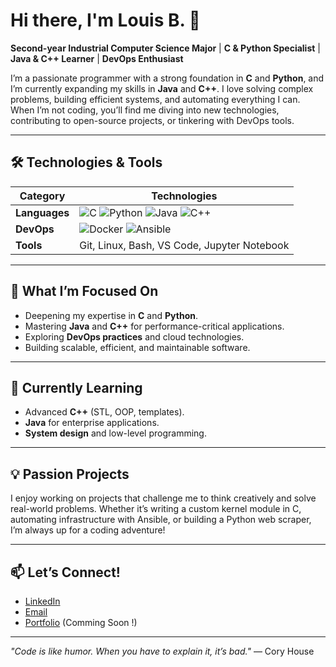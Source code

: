 # Hi there, I'm Louis B. 👋

**Second-year Industrial Computer Science Major** | **C & Python Specialist** | **Java & C++ Learner** | **DevOps Enthusiast**

I’m a passionate programmer with a strong foundation in **C** and **Python**, and I’m currently expanding my skills in **Java** and **C++**. I love solving complex problems, building efficient systems, and automating everything I can. When I’m not coding, you’ll find me diving into new technologies, contributing to open-source projects, or tinkering with DevOps tools.

---

## 🛠️ **Technologies & Tools**

<custom-element data-json="%7B%22type%22%3A%22table-metadata%22%2C%22attributes%22%3A%7B%22title%22%3A%22Skills%22%7D%7D" />

| Category       | Technologies                                                                 |
|----------------|------------------------------------------------------------------------------|
| **Languages**  | ![C](https://img.shields.io/badge/-C-A8B9CC?logo=c&logoColor=white) ![Python](https://img.shields.io/badge/-Python-3776AB?logo=python&logoColor=white) ![Java](https://img.shields.io/badge/-Java-007396?logo=java&logoColor=white) ![C++](https://img.shields.io/badge/-C++-00599C?logo=c%2B%2B&logoColor=white) |
| **DevOps**     | ![Docker](https://img.shields.io/badge/-Docker-2496ED?logo=docker&logoColor=white) ![Ansible](https://img.shields.io/badge/-Ansible-EE0000?logo=ansible&logoColor=white) |
| **Tools**      | Git, Linux, Bash, VS Code, Jupyter Notebook                                  |

---

## 🚀 **What I’m Focused On**
- Deepening my expertise in **C** and **Python**.
- Mastering **Java** and **C++** for performance-critical applications.
- Exploring **DevOps practices** and cloud technologies.
- Building scalable, efficient, and maintainable software.

---

## 🌱 **Currently Learning**
- Advanced **C++** (STL, OOP, templates).
- **Java** for enterprise applications.
- **System design** and low-level programming.

---

## 💡 **Passion Projects**
I enjoy working on projects that challenge me to think creatively and solve real-world problems. Whether it’s writing a custom kernel module in C, automating infrastructure with Ansible, or building a Python web scraper, I’m always up for a coding adventure!

---

## 📫 **Let’s Connect!**
- [LinkedIn](https://www.linkedin.com/in/louis-boutry-9b1899342)
- [Email](mailto\:boutrylouiscsag@gmail.com)
- [Portfolio]() (Comming Soon !)

---
*"Code is like humor. When you have to explain it, it’s bad."* — Cory House
